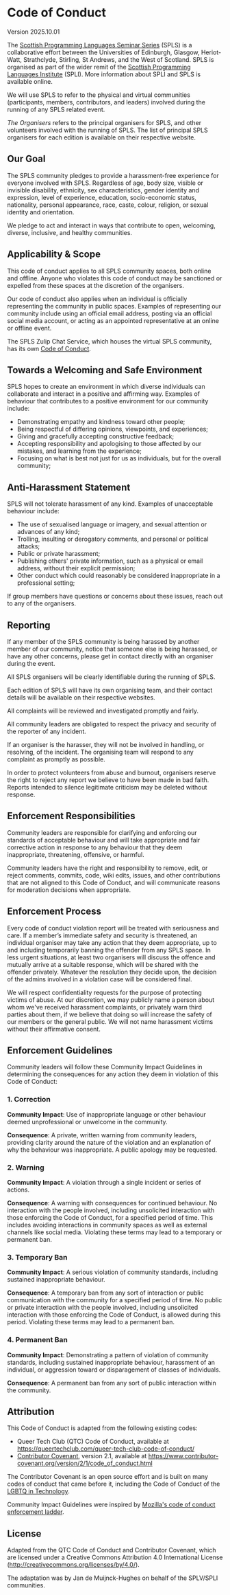 # Code of Conduct

Version 2025.10.01

The
[Scottish Programming Languages Seminar Series](https://spli.scot/spls/)
(SPLS)
is a collaborative effort between the Universities of
Edinburgh,
Glasgow,
Heriot-Watt,
Strathclyde,
Stirling,
St Andrews,
and the West of Scotland.
SPLS is organised as part of the wider remit of the
[Scottish Programming Languages Institute](https://spli.scot/)
(SPLI).
More information about SPLI and SPLS is available online.

We will use SPLS to refer to the physical and virtual communities
(participants,
members,
contributors,
and
leaders)
involved during the running of any SPLS related event.

*The Organisers* refers to the principal organisers for SPLS, and other volunteers involved with the running of SPLS.
The list of principal SPLS organisers for each edition is available on their respective website.

## Our Goal

The SPLS community pledges to provide a harassment-free experience for everyone involved with SPLS.
Regardless of age,
body size,
visible or invisible disability,
ethnicity,
sex characteristics,
gender identity and expression,
level of experience,
education,
socio-economic status,
nationality,
personal appearance,
race,
caste,
colour,
religion,
or sexual identity and orientation.

We pledge to act and interact in ways that contribute to open, welcoming,
diverse, inclusive, and healthy communities.

## Applicability & Scope

This code of conduct applies to all SPLS community spaces,
both online and offline.
Anyone who violates this code of conduct may be sanctioned or expelled from these spaces at the discretion of the organisers.

Our code of conduct also applies when an individual is officially representing the community in public spaces.
Examples of representing our community include using an official email address,
posting via an official social media account,
or acting as an appointed representative at an online or offline event.

The SPLS Zulip Chat Service,
which houses the virtual SPLS community,
has its own [Code of Conduct](https://spli.scot/spls/CONDUCT.html).

## Towards a Welcoming and Safe Environment

SPLS hopes to create an environment in which diverse individuals can collaborate and interact in a positive and affirming way.
Examples of behaviour that contributes to a positive environment for our
community include:

* Demonstrating empathy and kindness toward other people;
* Being respectful of differing opinions,
  viewpoints,
  and experiences;
* Giving and gracefully accepting constructive feedback;
* Accepting responsibility and apologising to those affected by our mistakes,
  and learning from the experience;
* Focusing on what is best not just for us as individuals,
  but for the overall community;

## Anti-Harassment Statement

SPLS will not tolerate harassment of any kind.
Examples of unacceptable behaviour include:

* The use of sexualised language or imagery,
  and sexual attention or advances of any kind;
* Trolling,
  insulting or derogatory comments,
  and personal or political attacks;
* Public or private harassment;
* Publishing others' private information,
  such as a physical or email address,
  without their explicit permission;
* Other conduct which could reasonably be considered inappropriate in a professional setting;

If group members have questions or concerns about these issues,
reach out to any of the organisers.

## Reporting

If any member of the SPLS community is being harassed by another member of our community,
notice that someone else is being harassed,
or have any other concerns,
please get in contact directly with an organiser during the event.

All SPLS organisers will be clearly identifiable during the running of SPLS.

Each edition of SPLS will have its own organising team,
and their contact details will be available on their respective websites.

All complaints will be reviewed and investigated promptly and fairly.

All community leaders are obligated to respect the privacy and security of the
reporter of any incident.

If an organiser is the harasser,
they will not be involved in handling,
or resolving,
of the incident.
The organising team will respond to any complaint as promptly as possible.

In order to protect volunteers from abuse and burnout,
organisers reserve the right to reject any report we believe to have been made in bad faith.
Reports intended to silence legitimate criticism may be deleted without response.

## Enforcement Responsibilities

Community leaders are responsible for clarifying and enforcing our standards of acceptable behaviour and will take appropriate and fair corrective action in response to any behaviour that they deem inappropriate,
threatening,
offensive,
or
harmful.

Community leaders have the right and responsibility to remove,
edit,
or reject comments, commits, code, wiki edits, issues, and other contributions that are
not aligned to this Code of Conduct, and will communicate reasons for moderation
decisions when appropriate.

## Enforcement Process

Every code of conduct violation report will be treated with seriousness and care.
If a member’s immediate safety and security is threatened,
an individual organiser may take any action that they deem appropriate,
up to and including temporarily banning the offender from any SPLS space.
In less urgent situations,
at least two organisers will discuss the offence and mutually arrive at a suitable response,
which will be shared with the offender privately.
Whatever the resolution they decide upon,
the decision of the admins involved in a violation case will be considered final.

We will respect confidentiality requests for the purpose of protecting victims of abuse.
At our discretion,
we may publicly name a person about whom we've received harassment complaints,
or privately warn third parties about them,
if we believe that doing so will increase the safety of our members or the general public.
We will not name harassment victims without their affirmative consent.


## Enforcement Guidelines

Community leaders will follow these Community Impact Guidelines in determining the consequences for any action they deem in violation of this Code of Conduct:

### 1. Correction

**Community Impact**:
  Use of inappropriate language or other behaviour deemed unprofessional or unwelcome in the community.

**Consequence**:
  A private,
  written warning from community leaders,
  providing clarity around the nature of the violation and an explanation of why the behaviour was inappropriate.
  A public apology may be requested.

### 2. Warning

**Community Impact**:
  A violation through a single incident or series of actions.

**Consequence**:
  A warning with consequences for continued behaviour.
  No interaction with the people involved,
  including unsolicited interaction with those enforcing the Code of Conduct,
  for a specified period of time.
  This includes avoiding interactions in community spaces as well as external channels like social media.
  Violating these terms may lead to a temporary or permanent ban.

### 3. Temporary Ban

**Community Impact**:
  A serious violation of community standards,
  including sustained inappropriate behaviour.

**Consequence**:
  A temporary ban from any sort of interaction or public communication with the community for a specified period of time.
  No public or private interaction with the people involved,
  including unsolicited interaction with those enforcing the Code of Conduct,
  is allowed during this period.
  Violating these terms may lead to a permanent ban.

### 4. Permanent Ban

**Community Impact**:
  Demonstrating a pattern of violation of community standards,
  including sustained inappropriate behaviour,
  harassment of an individual,
  or aggression toward or disparagement of classes of individuals.

**Consequence**:
  A permanent ban from any sort of public interaction within the community.

## Attribution

This Code of Conduct is adapted from the following existing codes:

+ Queer Tech Club (QTC) Code of Conduct, available at <https://queertechclub.com/queer-tech-club-code-of-conduct/>
+ [Contributor Covenant][homepage], version 2.1, available at <https://www.contributor-covenant.org/version/2/1/code_of_conduct.html>

The Contributor Covenant is an open source effort and is built on many codes of conduct that came before it, including the Code of Conduct of the [LGBTQ in Technology](https://lgbtq.technology/coc.html).

Community Impact Guidelines were inspired by
[Mozilla's code of conduct enforcement ladder][Mozilla CoC].

## License

Adapted from the QTC Code of Conduct and Contributor Covenant,
which are licensed under a Creative Commons Attribution 4.0 International License (<http://creativecommons.org/licenses/by/4.0/>).

The adaptation was by Jan de Muijnck-Hughes on behalf of the SPLV/SPLI communities.

[homepage]: https://www.contributor-covenant.org
[v2.1]: https://www.contributor-covenant.org/version/2/1/code_of_conduct.html
[Mozilla CoC]: https://github.com/mozilla/diversity
[QueerTechClub]: https://queertechclub.com/queer-tech-club-code-of-conduct/
